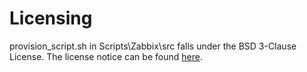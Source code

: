 # Licensing

provision_script.sh in Scripts\Zabbix\src falls under the BSD 3-Clause License. The license notice can be found [here](https://github.com/noahwallecan/BP-POC/blob/main/Scripts/Zabbix/src/LICENSE.md).